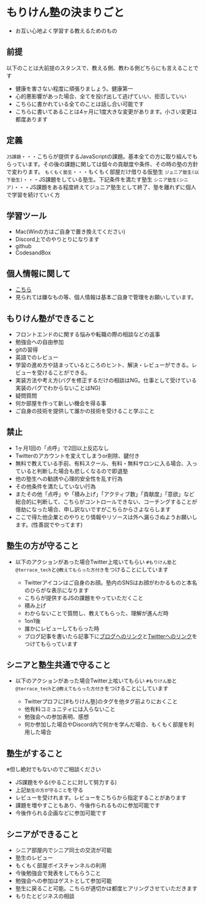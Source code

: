 # もりけん塾の決まりごと

- お互い心地よく学習する教えるためのもの

## 前提

以下のことは大前提のスタンスで、教える側、教わる側どちらにも言えることです

- 健康を害さない程度に頑張りましょう。健康第一
- 心的悪影響があった場合、全てを投げ出して逃げていい、拒否していい
- こちらに書かれている全てのことは話し合い可能です
- こちらに書いてあることは4ヶ月に1度大きな変更があります。小さい変更は都度あります

## 定義

`JS課題`・・・こちらが提供するJavaScriptの課題。基本全ての方に取り組んでもらっています。その後の課題に関しては個々の貢献度や条件、その時の塾の方針で変わります。
`もくもく塾生`・・・もくもく部屋だけ借りる仮塾生
`ジュニア塾生(以下塾生)`・・・JS課題をしている塾生。下記条件を満たす塾生
`シニア塾生(シニア)`・・・JS課題をある程度終えてジュニア塾生として終了、塾を離れずに個人で学習を続けていく方

## 学習ツール

- Mac(Winの方はご自身で置き換えてください)
- Discord上でのやりとりになります
- github
- CodesandBox


## 個人情報に関して

- [こちら](https://terracetech.jp/kojinjouhou/)
- 見られては嫌なもの等、個人情報は基本ご自身で管理をお願いしています。

## もりけん塾ができること

- フロントエンドのに関する悩みや転職の際の相談などの返事
- 勉強会への自由参加
- gitの習得
- 英語でのレビュー
- 学習の進め方や詰まっているところのヒント、解決・レビューができる。レビューを受けることができる。
- 実装方法や考え方(バグを修正するだけの相談はNG。仕事として受けている実装のバグでわからないことはNG)
- 疑問質問
- 何か部屋を作って新しい機会を得る事
- ご自身の技術を提供して誰かの技術を受けること学ぶこと

## 禁止

- 1ヶ月1回の「点呼」で2回以上反応なし
- Twitterのアカウントを変えてしまうor削除、鍵付き
- 無料で教えている手前、有料スクール、有料・無料サロンに入る場合、入っていると判断した場合も悲しくなるので即退塾
- 他の塾生への勧誘や心理的安全性を乱す行為
- その他条件を満たしていない行為
- またその他「点呼」や「積み上げ」「アクティブ数」「貢献度」「意欲」など総合的に判断して、こちらがコントロールできない、コーチングすることが億劫になった場合、申し訳ないですがこちらからさよならします
- ここで得た他企業とのやりとり情報やリソースは外へ漏らさぬようお願いします。(性善説でやってます)

## 塾生の方が守ること

- 以下のアクションがあった場合Twitter上呟いてもらい `#もりけん塾`と`@terrace_tech`と`@教えてもらった方付き`をつけることにしています

  - Twitterアイコンはご自身のお顔。塾内のSNSはお顔がわかるものと本名のひらがな表示になります
  - こちらが提供するJSの課題をやっていただくこと
  - 積み上げ
  - わからないことで質問し、教えてもらった、理解が進んだ時
  - 1on1後
  - 誰かにレビューしてもらった時
  - ブログ記事を書いたら記事下に[ブログへのリンク](http://kenjimorita.jp/)と[Twitterへのリンク](https://twitter.com/terrace_tech)をつけてもらっています

## シニアと塾生共通で守ること

- 以下のアクションがあった場合Twitter上呟いてもらい `#もりけん塾`と`@terrace_tech`と`@教えてもらった方付き`をつけることにしています

  - Twitterプロフに[#もりけん塾]のタグを他タグ前よりにおくこと
  - 他有料コミュニティには入らないこと
  - 勉強会への参加表明、感想
  - 何か参加した場合やDiscord内で何かを学んだ場合、もくもく部屋を利用した場合

## 塾生がすること

※但し絶対でもないのでご相談ください

- JS課題をやる(やることに対して努力する)
- 上記`塾生の方が守ること`を守る
- レビューを受けれます。レビューをこちらから指定することがあります
- 課題を増やすこともあり、今後作られるものに参加可能です
- 今後作られる企画などに参加可能です

## シニアができること

- シニア部屋内でシニア同士の交流が可能
- 塾生のレビュー
- もくもく部屋ボイスチャンネルの利用
- 今後勉強会で発表をしてもらうこと
- 勉強会への参加はゲストとして参加可能
- 塾生に戻ること可能。こちらが適切かは都度ヒアリングさせていただきます
- もりたとビジネスの相談
